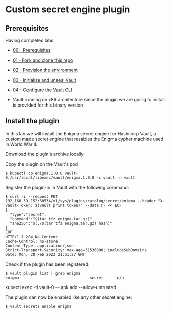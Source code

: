 # Custom secret engine plugin

## Prerequisites 

Having completed labs:

- [00 - Prerequisites](./labs/00-Prerequisites/README.md)

- [01 - Fork and clone this repo](./labs/01-Fork_and_clone_this_repo/README.md)

- [02 - Provision the environment](./labs/02-Provision_the_environment/README.md)

- [03 - Initialize and unseal Vault](./labs/03-Initialize_and_unseal_vault/README.md)

- [04 - Configure the Vault CLI](./labs/04-Configure_Vault_CLI/README.md)

- Vault running on x86 architecture since the plugin we are going to install is provided for this binary version

## Install the plugin

In this lab we will install the Enigma secret engine for Hashicorp Vault, a custom made secret engine that resables the Enigma cypher machine used in World War II.

Download the plugin's archive locally:

Copy the plugin on the Vault's pod

```console
$ kubectl cp enigma.1.0.0 vault-0:/usr/local/libexec/vault/enigma.1.0.0 -c vault -n vault
```

Register the plugin-in in Vault with the following command:

```console
$ curl -i --request PUT 192.168.39.152:30534/v1/sys/plugins/catalog/secret/enigma --header "X-Vault-Token: $(vault print token)" --data @- << EOF
{
  "type":"secret",
  "command":"$(tar tfz enigma.tar.gz)",
  "sha256":"$(./$(tar tfz enigma.tar.gz) hash)"
}
EOF
HTTP/1.1 204 No Content
Cache-Control: no-store
Content-Type: application/json
Strict-Transport-Security: max-age=31536000; includeSubDomains
Date: Mon, 20 Feb 2023 21:51:27 GMT
```

Check if the plugin has been registered:

```console
$ vault plugin list | grep enigma
enigma                               secret      n/a
```

kubectl exec -ti vault-0 -- apk add --allow-untrusted 

The plugin can now be enabled like any other secret engine:

```console
$ vault secrets enable enigma
```

